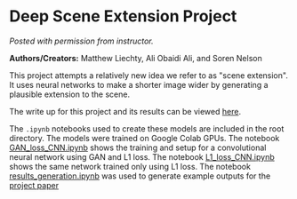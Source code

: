# Deep Scene Extension Project

*Posted with permission from instructor.*

**Authors/Creators:** Matthew Liechty, Ali Obaidi Ali, and Soren Nelson

This project attempts a relatively new idea we refer to as "scene extension". It uses neural networks to make a shorter image wider by generating a plausible extension to the scene.

The write up for this project and its results can be viewed [here](project_paper.pdf).

The `.ipynb` notebooks used to create these models are included in the root directory. The models were trained on Google Colab GPUs. The notebook [GAN_loss_CNN.ipynb](GAN_loss_CNN.ipynb) shows the training and setup for a convolutional neural network using GAN and L1 loss. The notebook [L1_loss_CNN.ipynb](L1_loss_CNN.ipynb) shows the same network trained only using L1 loss. The notebook [results_generation.ipynb](results_generation.ipynb) was used to generate example outputs for the [project paper](project_paper.pdf)

